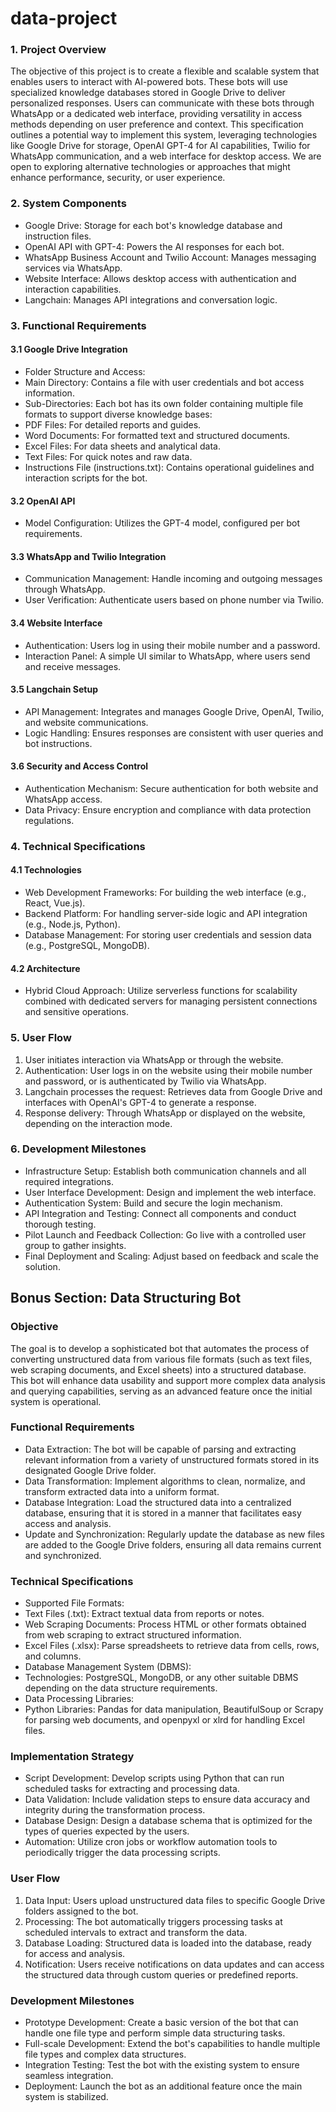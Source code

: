 # data-project


### 1. Project Overview
The objective of this project is to create a flexible and scalable system that enables users to interact with AI-powered bots. These bots will use specialized knowledge databases stored in Google Drive to deliver personalized responses. Users can communicate with these bots through WhatsApp or a dedicated web interface, providing versatility in access methods depending on user preference and context.
This specification outlines a potential way to implement this system, leveraging technologies like Google Drive for storage, OpenAI GPT-4 for AI capabilities, Twilio for WhatsApp communication, and a web interface for desktop access. We are open to exploring alternative technologies or approaches that might enhance performance, security, or user experience.
### 2. System Components
- Google Drive: Storage for each bot's knowledge database and instruction files.
- OpenAI API with GPT-4: Powers the AI responses for each bot.
- WhatsApp Business Account and Twilio Account: Manages messaging services via WhatsApp.
- Website Interface: Allows desktop access with authentication and interaction capabilities.
- Langchain: Manages API integrations and conversation logic.
### 3. Functional Requirements
#### 3.1 Google Drive Integration
- Folder Structure and Access:
- Main Directory: Contains a file with user credentials and bot access information.
- Sub-Directories: Each bot has its own folder containing multiple file formats to support diverse knowledge bases:
- PDF Files: For detailed reports and guides.
- Word Documents: For formatted text and structured documents.
- Excel Files: For data sheets and analytical data.
- Text Files: For quick notes and raw data.
- Instructions File (instructions.txt): Contains operational guidelines and interaction scripts for the bot.
#### 3.2 OpenAI API
- Model Configuration: Utilizes the GPT-4 model, configured per bot requirements.
#### 3.3 WhatsApp and Twilio Integration
- Communication Management: Handle incoming and outgoing messages through WhatsApp.
- User Verification: Authenticate users based on phone number via Twilio.
#### 3.4 Website Interface
- Authentication: Users log in using their mobile number and a password.
- Interaction Panel: A simple UI similar to WhatsApp, where users send and receive messages.
#### 3.5 Langchain Setup
- API Management: Integrates and manages Google Drive, OpenAI, Twilio, and website communications.
- Logic Handling: Ensures responses are consistent with user queries and bot instructions.
#### 3.6 Security and Access Control
- Authentication Mechanism: Secure authentication for both website and WhatsApp access.
- Data Privacy: Ensure encryption and compliance with data protection regulations.
### 4. Technical Specifications
#### 4.1 Technologies
- Web Development Frameworks: For building the web interface (e.g., React, Vue.js).
- Backend Platform: For handling server-side logic and API integration (e.g., Node.js, Python).
- Database Management: For storing user credentials and session data (e.g., PostgreSQL, MongoDB).
#### 4.2 Architecture
- Hybrid Cloud Approach: Utilize serverless functions for scalability combined with dedicated servers for managing persistent connections and sensitive operations.
### 5. User Flow
1.	User initiates interaction via WhatsApp or through the website.
2.	Authentication: User logs in on the website using their mobile number and password, or is authenticated by Twilio via WhatsApp.
3.	Langchain processes the request: Retrieves data from Google Drive and interfaces with OpenAI's GPT-4 to generate a response.
4.	Response delivery: Through WhatsApp or displayed on the website, depending on the interaction mode.
### 6. Development Milestones
- Infrastructure Setup: Establish both communication channels and all required integrations.
- User Interface Development: Design and implement the web interface.
- Authentication System: Build and secure the login mechanism.
- API Integration and Testing: Connect all components and conduct thorough testing.
- Pilot Launch and Feedback Collection: Go live with a controlled user group to gather insights.
- Final Deployment and Scaling: Adjust based on feedback and scale the solution.
 
## Bonus Section: Data Structuring Bot
### Objective
The goal is to develop a sophisticated bot that automates the process of converting unstructured data from various file formats (such as text files, web scraping documents, and Excel sheets) into a structured database. This bot will enhance data usability and support more complex data analysis and querying capabilities, serving as an advanced feature once the initial system is operational.
### Functional Requirements
- Data Extraction: The bot will be capable of parsing and extracting relevant information from a variety of unstructured formats stored in its designated Google Drive folder.
- Data Transformation: Implement algorithms to clean, normalize, and transform extracted data into a uniform format.
- Database Integration: Load the structured data into a centralized database, ensuring that it is stored in a manner that facilitates easy access and analysis.
- Update and Synchronization: Regularly update the database as new files are added to the Google Drive folders, ensuring all data remains current and synchronized.
### Technical Specifications
- Supported File Formats:
- Text Files (.txt): Extract textual data from reports or notes.
- Web Scraping Documents: Process HTML or other formats obtained from web scraping to extract structured information.
- Excel Files (.xlsx): Parse spreadsheets to retrieve data from cells, rows, and columns.
- Database Management System (DBMS):
- Technologies: PostgreSQL, MongoDB, or any other suitable DBMS depending on the data structure requirements.
- Data Processing Libraries:
- Python Libraries: Pandas for data manipulation, BeautifulSoup or Scrapy for parsing web documents, and openpyxl or xlrd for handling Excel files.
### Implementation Strategy
- Script Development: Develop scripts using Python that can run scheduled tasks for extracting and processing data.
- Data Validation: Include validation steps to ensure data accuracy and integrity during the transformation process.
- Database Design: Design a database schema that is optimized for the types of queries expected by the users.
- Automation: Utilize cron jobs or workflow automation tools to periodically trigger the data processing scripts.
### User Flow
1.	Data Input: Users upload unstructured data files to specific Google Drive folders assigned to the bot.
2.	Processing: The bot automatically triggers processing tasks at scheduled intervals to extract and transform the data.
3.	Database Loading: Structured data is loaded into the database, ready for access and analysis.
4.	Notification: Users receive notifications on data updates and can access the structured data through custom queries or predefined reports.
### Development Milestones
- Prototype Development: Create a basic version of the bot that can handle one file type and perform simple data structuring tasks.
- Full-scale Development: Extend the bot's capabilities to handle multiple file types and complex data structures.
- Integration Testing: Test the bot with the existing system to ensure seamless integration.
- Deployment: Launch the bot as an additional feature once the main system is stabilized.
